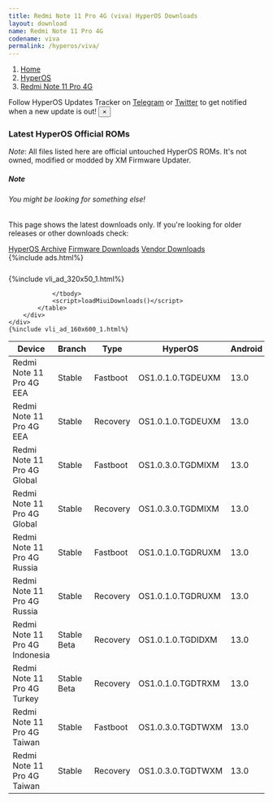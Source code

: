 ```yaml
---
title: Redmi Note 11 Pro 4G (viva) HyperOS Downloads
layout: download
name: Redmi Note 11 Pro 4G
codename: viva
permalink: /hyperos/viva/
---
```

<nav aria-label="breadcrumb">
    <ol class="breadcrumb">
        <li class="breadcrumb-item"><a href="/">Home</a></li>
        <li class="breadcrumb-item"><a href="/hyperos/">HyperOS</a></li>
        <li class="breadcrumb-item active" aria-current="page"><a href="/hyperos/viva/">Redmi Note 11 Pro 4G</a></li>
    </ol>
</nav>
<div class="alert alert-primary alert-dismissible fade show" role="alert">
    Follow HyperOS Updates Tracker on <a href="https://t.me/MIUIUpdatesTracker" class="alert-link">Telegram</a>
     or <a href="https://twitter.com/MiFwUpdater" class="alert-link">Twitter</a> to get notified when a new update is out!
    <button type="button" class="close" data-dismiss="alert" aria-label="Close">
        <span aria-hidden="true">&times;</span>
    </button>
</div>

### Latest HyperOS Official ROMs
*Note*: All files listed here are official untouched HyperOS ROMs. It's not owned, modified or modded by XM Firmware Updater.
<div class="card">
  <div class="card-body">
    <h5 class="card-title">Note</h5>
    <h6 class="card-subtitle mb-2 text-muted">You might be looking for something else!</h6>
    <p class="card-text">This page shows the latest downloads only.
     If you're looking for older releases or other downloads check:</p>
    <a href="/archive/hyperos/viva/" class="card-link">HyperOS Archive</a>
    <a href="/firmware/viva/" class="card-link">Firmware Downloads</a>
    <a href="/vendor/viva/" class="card-link">Vendor Downloads</a>
  </div>
</div>
{%include ads.html%}
<div class="row justify-content-center">
    <div class="col-10">
        <div class="table-responsive-md" style="margin-top: 25px;">
            {%include vli_ad_320x50_1.html%}
            <table id="miui" class="display dt-responsive nowrap compact table table-striped table-hover table-sm">
                <thead class="thead-dark">
                    <tr>
                        <th data-ref="device">Device</th>
                        <th data-ref="branch">Branch</th>
                        <th data-ref="type">Type</th>
                        <th data-ref="miui">HyperOS</th>
                        <th data-ref="android">Android</th>
                        <th data-ref="size">Size</th>
                        <th data-ref="size">Date</th>
                        <th data-ref="link">Link</th>
                    </tr>
                </thead>
                <tbody>
                <tr><td>Redmi Note 11 Pro 4G EEA</td><td>Stable</td><td>Fastboot</td><td>OS1.0.1.0.TGDEUXM</td><td>13.0</td><td>5.9 GB</td><td>2024-03-11</td><td><a href="/hyperos/viva/stable/OS1.0.1.0.TGDEUXM/">Download</a></td></tr>
<tr><td>Redmi Note 11 Pro 4G EEA</td><td>Stable</td><td>Recovery</td><td>OS1.0.1.0.TGDEUXM</td><td>13.0</td><td>3.8 GB</td><td>2024-03-18</td><td><a href="/hyperos/viva/stable/OS1.0.1.0.TGDEUXM/">Download</a></td></tr>
<tr><td>Redmi Note 11 Pro 4G Global</td><td>Stable</td><td>Fastboot</td><td>OS1.0.3.0.TGDMIXM</td><td>13.0</td><td>6.3 GB</td><td>2024-03-01</td><td><a href="/hyperos/viva/stable/OS1.0.3.0.TGDMIXM/">Download</a></td></tr>
<tr><td>Redmi Note 11 Pro 4G Global</td><td>Stable</td><td>Recovery</td><td>OS1.0.3.0.TGDMIXM</td><td>13.0</td><td>3.9 GB</td><td>2024-03-25</td><td><a href="/hyperos/viva/stable/OS1.0.3.0.TGDMIXM/">Download</a></td></tr>
<tr><td>Redmi Note 11 Pro 4G Russia</td><td>Stable</td><td>Fastboot</td><td>OS1.0.1.0.TGDRUXM</td><td>13.0</td><td>5.7 GB</td><td>2024-03-21</td><td><a href="/hyperos/viva/stable/OS1.0.1.0.TGDRUXM/">Download</a></td></tr>
<tr><td>Redmi Note 11 Pro 4G Russia</td><td>Stable</td><td>Recovery</td><td>OS1.0.1.0.TGDRUXM</td><td>13.0</td><td>3.7 GB</td><td>2024-04-12</td><td><a href="/hyperos/viva/stable/OS1.0.1.0.TGDRUXM/">Download</a></td></tr>
<tr><td>Redmi Note 11 Pro 4G Indonesia</td><td>Stable Beta</td><td>Recovery</td><td>OS1.0.1.0.TGDIDXM</td><td>13.0</td><td>3.7 GB</td><td>2024-03-25</td><td><a href="/hyperos/viva/stable beta/OS1.0.1.0.TGDIDXM/">Download</a></td></tr>
<tr><td>Redmi Note 11 Pro 4G Turkey</td><td>Stable Beta</td><td>Recovery</td><td>OS1.0.1.0.TGDTRXM</td><td>13.0</td><td>3.8 GB</td><td>2024-04-01</td><td><a href="/hyperos/viva/stable beta/OS1.0.1.0.TGDTRXM/">Download</a></td></tr>
<tr><td>Redmi Note 11 Pro 4G Taiwan</td><td>Stable</td><td>Fastboot</td><td>OS1.0.3.0.TGDTWXM</td><td>13.0</td><td>5.3 GB</td><td>2024-03-01</td><td><a href="/hyperos/viva/stable/OS1.0.3.0.TGDTWXM/">Download</a></td></tr>
<tr><td>Redmi Note 11 Pro 4G Taiwan</td><td>Stable</td><td>Recovery</td><td>OS1.0.3.0.TGDTWXM</td><td>13.0</td><td>3.7 GB</td><td>2024-03-05</td><td><a href="/hyperos/viva/stable/OS1.0.3.0.TGDTWXM/">Download</a></td></tr>

                </tbody>
                <script>loadMiuiDownloads()</script>
            </table>
        </div>
    </div>
    {%include vli_ad_160x600_1.html%}
</div>
